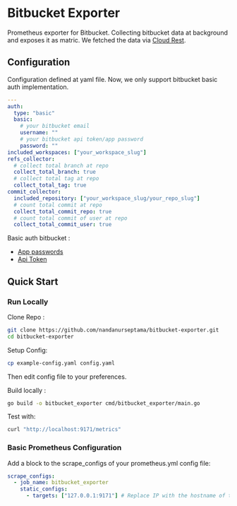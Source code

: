 # Bitbucket Exporter

Prometheus exporter for Bitbucket. Collecting bitbucket data at background and exposes it as matric. We fetched the data via <a href="https://developer.atlassian.com/cloud/bitbucket/rest/intro">Cloud Rest</a>.


## Configuration
Configuration defined at yaml file. Now, we only support bitbucket basic auth implementation.

```yaml
---
auth:
  type: "basic"
  basic:
    # your bitbucket email
    username: ""
    # your bitbucket api token/app password
    password: ""
included_workspaces: ["your_workspace_slug"]
refs_collector:
  # collect total branch at repo
  collect_total_branch: true
  # collect total tag at repo
  collect_total_tag: true
commit_collector:
  included_repository: ["your_workspace_slug/your_repo_slug"]
  # count total commit at repo
  collect_total_commit_repo: true
  # count total commit of user at repo
  collect_total_commit_user: true
```

Basic auth bitbucket :
- <a href="https://developer.atlassian.com/cloud/bitbucket/rest/intro#app-passwords">App passwords</a>
- <a href="https://developer.atlassian.com/cloud/bitbucket/rest/intro#api-tokens">Api Token</a>



## Quick Start
### Run Locally

Clone Repo :

```bash
git clone https://github.com/nandanurseptama/bitbucket-exporter.git
cd bitbucket-exporter
```

Setup Config:

```bash
cp example-config.yaml config.yaml
```
Then edit config file to your preferences.


Build locally :
```bash
go build -o bitbucket_exporter cmd/bitbucket_exporter/main.go
```

Test with:

```bash
curl "http://localhost:9171/metrics"
```

### Basic Prometheus Configuration

Add a block to the scrape_configs of your prometheus.yml config file:
```yaml
scrape_configs:
  - job_name: bitbucket_exporter
    static_configs:
      - targets: ["127.0.0.1:9171"] # Replace IP with the hostname of the docker container if you're running the container in a separate network
```
